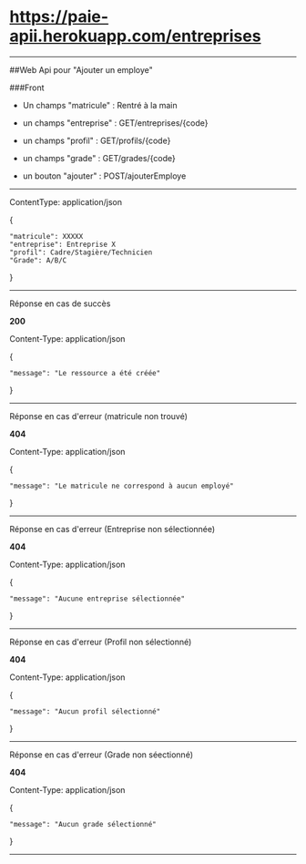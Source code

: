 # https://paie-apii.herokuapp.com/entreprises

---

##Web Api pour "Ajouter un employe"

###Front

- Un champs "matricule" : Rentré à la main


- un champs "entreprise" : GET/entreprises/{code}

- un champs "profil" : GET/profils/{code}


- un champs "grade" : GET/grades/{code}


- un bouton "ajouter" : POST/ajouterEmploye

---

ContentType: application/json

{

    "matricule": XXXXX
    "entreprise": Entreprise X
    "profil": Cadre/Stagière/Technicien
    "Grade": A/B/C
}

---

Réponse en cas de succès

**200**

Content-Type: application/json

{

	"message": "Le ressource a été créée"
}

---

Réponse en cas d'erreur (matricule non trouvé)

**404**

Content-Type: application/json

{

	"message": "Le matricule ne correspond à aucun employé"
}

---

Réponse en cas d'erreur (Entreprise non sélectionnée)

**404**

Content-Type: application/json

{

	"message": "Aucune entreprise sélectionnée"
}

---

Réponse en cas d'erreur (Profil non sélectionné)

**404**

Content-Type: application/json

{

	"message": "Aucun profil sélectionné"
}

---

Réponse en cas d'erreur (Grade non séectionné)

**404**

Content-Type: application/json

{

	"message": "Aucun grade sélectionné"
}

---








